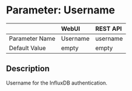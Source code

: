 # Parameter: Username

|                   | WebUI               | REST API
|:---               |:---                 |:----
| Parameter Name    | Username            | username
| Default Value     | empty               | empty


## Description

Username for the InfluxDB authentication.
